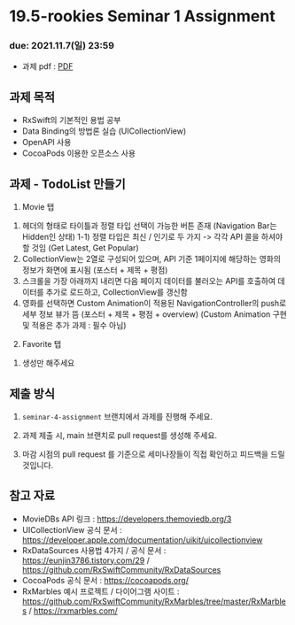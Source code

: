 19.5-rookies Seminar 1 Assignment
================================

### **due: 2021.11.7(일) 23:59**

- 과제 pdf : [PDF](iOS/seminar4/seminar4.pdf)

## 과제 목적
- RxSwift의 기본적인 용법 공부
- Data Binding의 방법론 실습 (UICollectionView)
- OpenAPI 사용
- CocoaPods 이용한 오픈소스 사용

## 과제 - TodoList 만들기

1. Movie 탭
1) 헤더의 형태로 타이틀과 정렬 타입 선택이 가능한 버튼 존재 (Navigation Bar는 Hidden인 상태)
1-1) 정렬 타입은 최신 / 인기로 두 가지 -> 각각 API 콜을 하셔야 할 것임 (Get Latest, Get Popular)
2) CollectionView는 2열로 구성되어 있으며, API 기준 1페이지에 해당하는 영화의 정보가 화면에 표시됨 (포스터 + 제목 + 평점)
3) 스크롤을 가장 아래까지 내리면 다음 페이지 데이터를 불러오는 API를 호출하여 데이터를 추가로 로드하고, CollectionView를 갱신함
4) 영화를 선택하면 Custom Animation이 적용된 NavigationController의 push로 세부 정보 뷰가 뜸 (포스터 + 제목 + 평점 + overview) (Custom Animation 구현 및 적용은 추가 과제 : 필수 아님)

2. Favorite 탭
1) 생성만 해주세요

## 제출 방식
1. `seminar-4-assignment` 브랜치에서 과제를 진행해 주세요. 

2. 과제 제출 시, main 브랜치로 pull request를 생성해 주세요.

3. 마감 시점의 pull request 를 기준으로 세미나장들이 직접 확인하고 피드백을 드릴 것입니다.

## 참고 자료
- MovieDBs API 링크 : https://developers.themoviedb.org/3
- UICollectionView 공식 문서 : https://developer.apple.com/documentation/uikit/uicollectionview
- RxDataSources 사용법 4가지 / 공식 문서 : https://eunjin3786.tistory.com/29 / https://github.com/RxSwiftCommunity/RxDataSources
- CocoaPods 공식 문서 : https://cocoapods.org/
- RxMarbles 예시 프로젝트 / 다이어그램 사이트 : https://github.com/RxSwiftCommunity/RxMarbles/tree/master/RxMarbles / https://rxmarbles.com/


